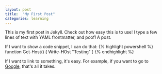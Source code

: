 ```yaml
---
layout: post
title:  "My First Post"
categories: learning
---
```

This is my first post in Jekyll. Check out how easy this is to use! I type a few lines of text with YAML frontmatter, and poof! A post.

If I want to show a code snippet, I can do that:
{% highlight powershell %}
function Get-Host() {
	Write-HOst "Testing"
}
{% endhighlight %}

If I want to link to something, it's easy. For example, if you want to go to [Google](https://www.google.com/), that's all it takes.

